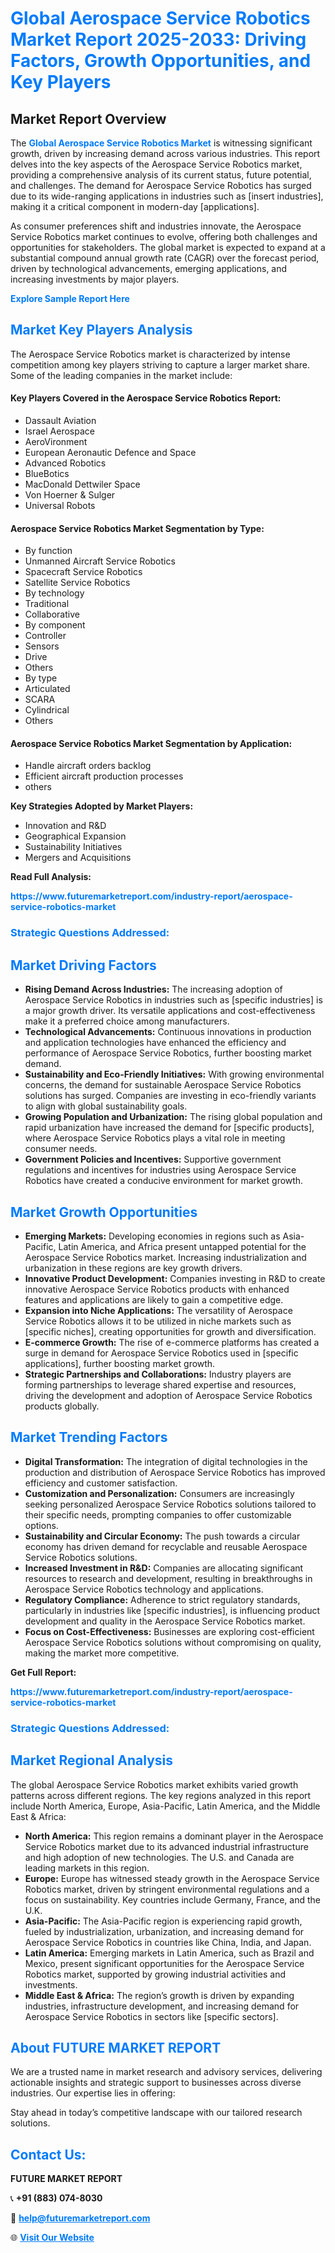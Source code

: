 <h1 style="color: #007BFF;">Global Aerospace Service Robotics Market Report 2025-2033: Driving Factors, Growth Opportunities, and Key Players</h1>

<section id="overview">
<h2>Market Report Overview</h2>
<p>The <a href="https://www.futuremarketreport.com/industry-report/aerospace-service-robotics-market" style="color: #007BFF; text-decoration: none;"><strong>Global Aerospace Service Robotics Market</strong></a> is witnessing significant growth, driven by increasing demand across various industries. This report delves into the key aspects of the Aerospace Service Robotics market, providing a comprehensive analysis of its current status, future potential, and challenges. The demand for Aerospace Service Robotics has surged due to its wide-ranging applications in industries such as [insert industries], making it a critical component in modern-day [applications].</p>
<p>As consumer preferences shift and industries innovate, the Aerospace Service Robotics market continues to evolve, offering both challenges and opportunities for stakeholders. The global market is expected to expand at a substantial compound annual growth rate (CAGR) over the forecast period, driven by technological advancements, emerging applications, and increasing investments by major players.</p>
</section>

<section id="overview">
<p><a href="https://www.futuremarketreport.com/request-sample/reportId=103276" style="color: #007BFF; text-decoration: none;"><strong>Explore Sample Report Here</strong></a></p>
</section>

<section id="key-players">
<h2 style="color: #007BFF;">Market Key Players Analysis</h2>
<p>The Aerospace Service Robotics market is characterized by intense competition among key players striving to capture a larger market share. Some of the leading companies in the market include:</p>
<h4>Key Players Covered in the Aerospace Service Robotics Report:</h4>
<ul><li>Dassault Aviation</li><li>Israel Aerospace</li><li>AeroVironment</li><li>European Aeronautic Defence and Space</li><li>Advanced Robotics</li><li>BlueBotics</li><li>MacDonald Dettwiler Space</li><li>Von Hoerner &amp; Sulger</li><li>Universal Robots</li></ul>
<h4>Aerospace Service Robotics Market Segmentation by Type:</h4>
<ul><li>By function</li><li>Unmanned Aircraft Service Robotics</li><li>Spacecraft Service Robotics</li><li>Satellite Service Robotics</li><li>By technology</li><li>Traditional</li><li>Collaborative</li><li>By component</li><li>Controller</li><li>Sensors</li><li>Drive</li><li>Others</li><li>By type</li><li>Articulated</li><li>SCARA</li><li>Cylindrical</li><li>Others</li></ul>

<h4>Aerospace Service Robotics Market Segmentation by Application:</h4>
<ul><li>Handle aircraft orders backlog</li><li>Efficient aircraft production processes</li><li>others</li></ul>
<p><strong>Key Strategies Adopted by Market Players:</strong></p>
<ul>
<li>Innovation and R&D</li>
<li>Geographical Expansion</li>
<li>Sustainability Initiatives</li>
<li>Mergers and Acquisitions</li>
</ul>
</section>

<section>
<p><strong>Read Full Analysis: </strong></p><a href="https://www.futuremarketreport.com/industry-report/aerospace-service-robotics-market" style="color: #007BFF; text-decoration: none;"><strong>https://www.futuremarketreport.com/industry-report/aerospace-service-robotics-market</strong></a>
<h3 style="color: #007BFF;">Strategic Questions Addressed:</h3>
</section>

<section id="driving-factors">
<h2 style="color: #007BFF;">Market Driving Factors</h2>
<ul>
<li><strong>Rising Demand Across Industries:</strong> The increasing adoption of Aerospace Service Robotics in industries such as [specific industries] is a major growth driver. Its versatile applications and cost-effectiveness make it a preferred choice among manufacturers.</li>
<li><strong>Technological Advancements:</strong> Continuous innovations in production and application technologies have enhanced the efficiency and performance of Aerospace Service Robotics, further boosting market demand.</li>
<li><strong>Sustainability and Eco-Friendly Initiatives:</strong> With growing environmental concerns, the demand for sustainable Aerospace Service Robotics solutions has surged. Companies are investing in eco-friendly variants to align with global sustainability goals.</li>
<li><strong>Growing Population and Urbanization:</strong> The rising global population and rapid urbanization have increased the demand for [specific products], where Aerospace Service Robotics plays a vital role in meeting consumer needs.</li>
<li><strong>Government Policies and Incentives:</strong> Supportive government regulations and incentives for industries using Aerospace Service Robotics have created a conducive environment for market growth.</li>
</ul>
</section>

<section id="growth-opportunities">
<h2 style="color: #007BFF;">Market Growth Opportunities</h2>
<ul>
<li><strong>Emerging Markets:</strong> Developing economies in regions such as Asia-Pacific, Latin America, and Africa present untapped potential for the Aerospace Service Robotics market. Increasing industrialization and urbanization in these regions are key growth drivers.</li>
<li><strong>Innovative Product Development:</strong> Companies investing in R&D to create innovative Aerospace Service Robotics products with enhanced features and applications are likely to gain a competitive edge.</li>
<li><strong>Expansion into Niche Applications:</strong> The versatility of Aerospace Service Robotics allows it to be utilized in niche markets such as [specific niches], creating opportunities for growth and diversification.</li>
<li><strong>E-commerce Growth:</strong> The rise of e-commerce platforms has created a surge in demand for Aerospace Service Robotics used in [specific applications], further boosting market growth.</li>
<li><strong>Strategic Partnerships and Collaborations:</strong> Industry players are forming partnerships to leverage shared expertise and resources, driving the development and adoption of Aerospace Service Robotics products globally.</li>
</ul>
</section>

<section id="trending-factors">
<h2 style="color: #007BFF;">Market Trending Factors</h2>
<ul>
<li><strong>Digital Transformation:</strong> The integration of digital technologies in the production and distribution of Aerospace Service Robotics has improved efficiency and customer satisfaction.</li>
<li><strong>Customization and Personalization:</strong> Consumers are increasingly seeking personalized Aerospace Service Robotics solutions tailored to their specific needs, prompting companies to offer customizable options.</li>
<li><strong>Sustainability and Circular Economy:</strong> The push towards a circular economy has driven demand for recyclable and reusable Aerospace Service Robotics solutions.</li>
<li><strong>Increased Investment in R&D:</strong> Companies are allocating significant resources to research and development, resulting in breakthroughs in Aerospace Service Robotics technology and applications.</li>
<li><strong>Regulatory Compliance:</strong> Adherence to strict regulatory standards, particularly in industries like [specific industries], is influencing product development and quality in the Aerospace Service Robotics market.</li>
<li><strong>Focus on Cost-Effectiveness:</strong> Businesses are exploring cost-efficient Aerospace Service Robotics solutions without compromising on quality, making the market more competitive.</li>
</ul>
</section>

<section>
<p><strong>Get Full Report: </strong></p><a href="https://www.futuremarketreport.com/industry-report/aerospace-service-robotics-market" style="color: #007BFF; text-decoration: none;"><strong>https://www.futuremarketreport.com/industry-report/aerospace-service-robotics-market</strong></a>
<h3 style="color: #007BFF;">Strategic Questions Addressed:</h3>
</section>


<section id="regional-analysis">
<h2 style="color: #007BFF;">Market Regional Analysis</h2>
<p>The global Aerospace Service Robotics market exhibits varied growth patterns across different regions. The key regions analyzed in this report include North America, Europe, Asia-Pacific, Latin America, and the Middle East & Africa:</p>
<ul>
<li><strong>North America:</strong> This region remains a dominant player in the Aerospace Service Robotics market due to its advanced industrial infrastructure and high adoption of new technologies. The U.S. and Canada are leading markets in this region.</li>
<li><strong>Europe:</strong> Europe has witnessed steady growth in the Aerospace Service Robotics market, driven by stringent environmental regulations and a focus on sustainability. Key countries include Germany, France, and the U.K.</li>
<li><strong>Asia-Pacific:</strong> The Asia-Pacific region is experiencing rapid growth, fueled by industrialization, urbanization, and increasing demand for Aerospace Service Robotics in countries like China, India, and Japan.</li>
<li><strong>Latin America:</strong> Emerging markets in Latin America, such as Brazil and Mexico, present significant opportunities for the Aerospace Service Robotics market, supported by growing industrial activities and investments.</li>
<li><strong>Middle East & Africa:</strong> The region’s growth is driven by expanding industries, infrastructure development, and increasing demand for Aerospace Service Robotics in sectors like [specific sectors].</li>
</ul>
</section>

<footer>
<h2 style="color: #007BFF;">About FUTURE MARKET REPORT</h2>
<p>We are a trusted name in market research and advisory services, delivering actionable insights and strategic support to businesses across diverse industries. Our expertise lies in offering:</p>

<p>Stay ahead in today’s competitive landscape with our tailored research solutions.</p>

<h2 style="color: #007BFF;">Contact Us:</h2>
<p><strong>FUTURE MARKET REPORT</strong></p>
<p>📞 <strong>+91 (883) 074-8030</strong></p>
<p>📧 <strong><a href="mailto:help@futuremarketreport.com" style="color: #007BFF;">help@futuremarketreport.com</a></strong></p>
<p>🌐 <strong><a href="https://www.futuremarketreport.com/" style="color: #007BFF;">Visit Our Website</a></strong></p>
</footer>